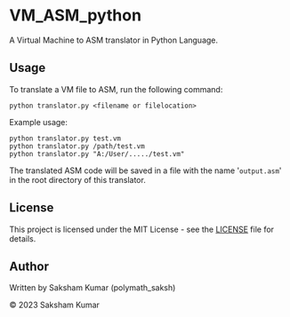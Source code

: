 # VM_ASM_python

A Virtual Machine to ASM translator in Python Language.

## Usage

To translate a VM file to ASM, run the following command:

```
python translator.py <filename or filelocation>
```

Example usage:

```
python translator.py test.vm
python translator.py /path/test.vm
python translator.py "A:/User/...../test.vm"
```

The translated ASM code will be saved in a file with the name '`output.asm`' in the root directory of this translator.

## License

This project is licensed under the MIT License - see the [LICENSE](LICENSE) file for details.

## Author

Written by Saksham Kumar (polymath_saksh)

© 2023 Saksham Kumar

